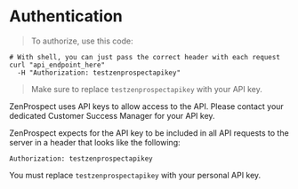 
# Authentication

> To authorize, use this code:

```shell
# With shell, you can just pass the correct header with each request
curl "api_endpoint_here"
  -H "Authorization: testzenprospectapikey"
```


> Make sure to replace `testzenprospectapikey` with your API key.

ZenProspect uses API keys to allow access to the API. Please contact your dedicated Customer Success Manager for your API key.

ZenProspect expects for the API key to be included in all API requests to the server in a header that looks like the following:

`Authorization: testzenprospectapikey`

<aside class="notice">
You must replace <code>testzenprospectapikey</code> with your personal API key.
</aside>
